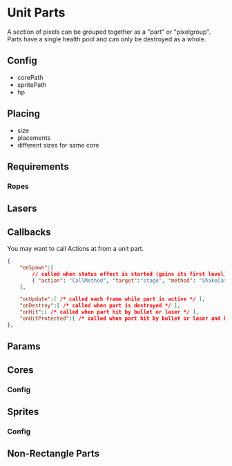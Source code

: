 # Unit Parts

A section of pixels can be grouped together as a "part" or "pixelgroup". Parts have a single health pool and can only be destroyed as a whole.

## Config

- corePath
- spritePath
- hp

## Placing
- size
- placements
- different sizes for same core



## Requirements

### Ropes

## Lasers

## Callbacks

You may want to call Actions at from a unit part.

```json
{
    "onSpawn":[
        // called when status effect is started (gains its first level)
        { "action": "CallMethod", "target":"stage", "method": "ShakeCamera", "params": { "strength": 3, "time": 0.5, "easingType": "QuadOut" }},
    ],    

    "onUpdate":[ /* called each frame while part is active */ ],
	"onDestroy":[ /* called when part is destroyed */ ],
	"onHit":[ /* called when part hit by bullet or laser */ ],
	"onHitProtected":[ /* called when part hit by bullet or laser and has other part shielding it */ ],
},
```

## Params

## Cores

### Config

## Sprites

### Config

## Non-Rectangle Parts
